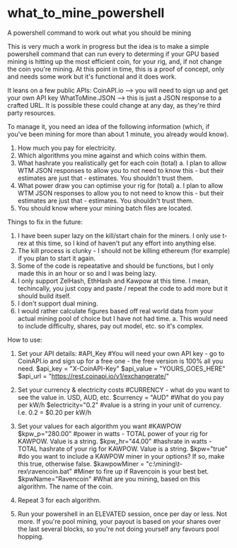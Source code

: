 # what_to_mine_powershell
A powershell command to work out what you should be mining

This is very much a work in progress but the idea is to make a simple powershell command that can run every <period of time> to determing if your GPU based mining is hitting up the most efficient coin, for your rig, and, if not change the coin you're mining. At this point in time, this is a proof of concept, only and needs some work but it's functional and it does work.
  
It leans on a few public APIs:
   CoinAPI.io --> you will need to sign up and get your own API key
   WhatToMine.JSON --> this is just a JSON response to a crafted URL.
   It is possible these could change at any day, as they're third party resources.
  
To manage it, you need an idea of the following information (which, if you've been mining for more than about 1 minute, you already would know).
  1. How much you pay for electricity.
  2. Which algorithms you mine against and which coins within them.
  3. What hashrate you realistically get for each coin (total)
    a. I plan to allow WTM JSON responses to allow you to not need to know this - but their estimates are just that - estimates. You shouldn't trust them.
  4. What power draw you can optimise your rig for (total)
    a. I plan to allow WTM JSON responses to allow you to not need to know this - but their estimates are just that - estimates. You shouldn't trust them.
  5. You should know where your mining batch files are located. 
  
Things to fix in the future:
  1. I have been super lazy on the kill/start chain for the miners. I only use t-rex at this time, so I kind of haven't put any effort into anything else.
  2. The kill process is clunky - I should not be killing ethereum (for example) if you plan to start it again.
  3. Some of the code is repeatative and should be functions, but I only made this in an hour or so and I was being lazy.
  4. I only support ZelHash, EthHash and Kawpow at this time. I mean, techincally, you just copy and paste / repeat the code to add more but it should build itself.
  5. I don't support dual mining.
  6. I would rather calculate figures based off real world data from your actual mining pool of choice but I have not had time.
    a. This would need to include difficulty, shares, pay out model, etc. so it's complex.
  
How to use:
  1. Set your API details:
  #API_Key
	#You will need your own API key - go to CoinAPI.io and sign up for a free one - the free version is 100% all you need.
	$api_key = "X-CoinAPI-Key"
	$api_value = "YOURS_GOES_HERE"
	$api_url = "https://rest.coinapi.io/v1/exchangerate/"
	
  2. Set your currency & electricity costs
	#CURRENCY - what do you want to see the value in. USD, AUD, etc.
	$currency = "AUD"
	#What do you pay per kW/h
	$electricity="0.2" #value is a string in your unit of currency. I.e. 0.2 = $0.20 per kW/h
	
  3. Set your values for each algorithm you want
  #KAWPOW
	$kpw_p="280.00" #power in watts - TOTAL power of your rig for KAWPOW. Value is a string.
	$kpw_hr="44.00" #hashrate in watts - TOTAL hashrate of your rig for KAWPOW. Value is a string.
	$kpw="true" #do you want to include a KAWPOW miner in your options? If so, make this true, otherwise false.
	$kawpowMiner = "c:\mining\t-rex\ravencoin.bat" #Miner to fire up if Ravencoin is your best bet.
	$kpwName="Ravencoin" #What are you mining, based on this algorithm. The name of the coin.
	
  4. Repeat 3 for each algorithm.
  
  5. Run your powershell in an ELEVATED session, once per day or less. Not more. If you're pool mining, your payout is based on your shares over the last several blocks, so you're not doing yourself any favours pool hopping.
